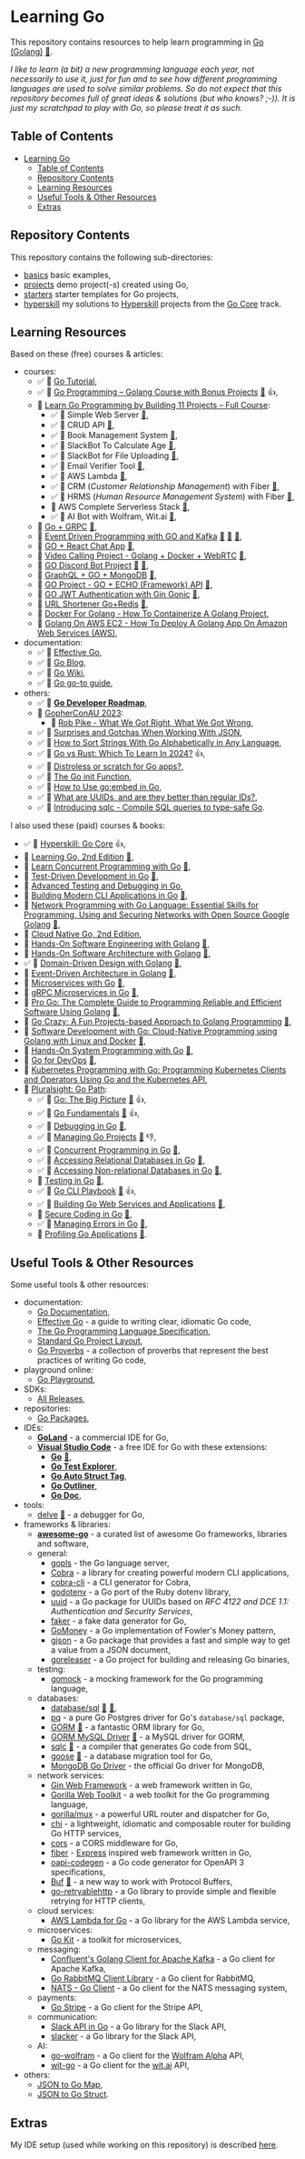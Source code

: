 # Learning Go

This repository contains resources to help learn programming in [Go (Golang)](https://go.dev/) [📁](https://github.com/golang/go).

_I like to learn (a bit) a new programming language each year, not necessarily to use it, just for fun and to see how different programming languages are used to solve similar problems. So do not expect that this repository becomes full of great ideas & solutions (but who knows? ;-)). It is just my scratchpad to play with Go, so please treat it as such._

## Table of Contents

- [Learning Go](#learning-go)
  - [Table of Contents](#table-of-contents)
  - [Repository Contents](#repository-contents)
  - [Learning Resources](#learning-resources)
  - [Useful Tools \& Other Resources](#useful-tools--other-resources)
  - [Extras](#extras)

## Repository Contents

This repository contains the following sub-directories:

- [basics](basics/) basic examples,
- [projects](projects/) demo project(-s) created using Go,
- [starters](starters/) starter templates for Go projects,
- [hyperskill](hyperskill/) my solutions to [Hyperskill](https://hyperskill.org) projects from the [Go Core](https://hyperskill.org/tracks/25) track.

## Learning Resources

Based on these (free) courses & articles:

- courses:
  - ✅ 📖 [Go Tutorial](https://www.w3schools.com/go/index.php),
  - ✅ 🎥 [Go Programming – Golang Course with Bonus Projects](https://youtu.be/un6ZyFkqFKo?si=oSqnFoNOjPHmPjgy) [:file_folder:](https://github.com/bootdotdev/fcc-learn-golang-assets) :+1:,
  - 🎥 [Learn Go Programming by Building 11 Projects – Full Course](https://youtu.be/jFfo23yIWac?si=G5IuLzxacB2ycRkO):
    - ✅ 🎥 Simple Web Server [:file_folder:](https://github.com/AkhilSharma90/simple-http-server-GO),
    - ✅ 🎥 CRUD API [:file_folder:](https://github.com/AkhilSharma90/Golang-MySQL-CRUD-Bookstore-Management-API),
    - ✅ 🎥 Book Management System [:file_folder:](https://github.com/AkhilSharma90/Golang-MySQL-CRUD-Bookstore-Management-API),
    - ✅ 🎥 SlackBot To Calculate Age [:file_folder:](https://github.com/AkhilSharma90/GO-Slackbot-Calculates-Age),
    - ✅ 🎥 SlackBot for File Uploading [:file_folder:](https://github.com/AkhilSharma90/GO-SlackBot-Uploads-File),
    - ✅ 🎥 Email Verifier Tool [:file_folder:](https://github.com/AkhilSharma90/GO-Email-Checking-Tool),
    - ✅ 🎥 AWS Lambda [:file_folder:](https://github.com/AkhilSharma90/Simple-go-AWS-Lambda-example),
    - ✅ 🎥 CRM (_Customer Relationship Management_) with Fiber [:file_folder:](https://github.com/AkhilSharma90/go-beginner-CRM-project),
    - ✅ 🎥 HRMS (_Human Resource Management System_) with Fiber [:file_folder:](https://github.com/AkhilSharma90/go-beginner-fiber-HRMS-project),
    - 🎥 AWS Complete Serverless Stack [:file_folder:](https://github.com/AkhilSharma90/Golang-Serverless-Project),
    - ✅ 🎥 AI Bot with Wolfram, Wit.ai [:file_folder:](https://github.com/AkhilSharma90/AI-Bot-GOlang-Wit.ai-Wolfram-Slack),
  - 🎥 [Go + GRPC](https://youtu.be/a6G5-LUlFO4?si=0WeAPYWBNHGupNiK) [:file_folder:](https://github.com/AkhilSharma90/GO-grpc-demo),
  - 🎥 [Event Driven Programming with GO and Kafka](https://youtu.be/j6bqJKxb2w0?si=bymeGvTf6fk_vsuU) [:file_folder:](https://github.com/AkhilSharma90/GO-Kafka-Example) [:file_folder:](https://github.com/AkhilSharma90/Kafka-GO-Real-Time-Feed) [:file_folder:](https://github.com/AkhilSharma90/GO-Fafka-Grafana-Prometheus-Watermill),
  - 🎥 [GO + React Chat App](https://youtube.com/playlist?list=PL5dTjWUk_cPbn5duL8qdIncitZ9FDp3RA&si=V3uQ2dkeLw4ZUg6Y) [:file_folder:](https://github.com/AkhilSharma90/GO-React-Fullstack-Chat),
  - 🎥 [Video Calling Project - Golang + Docker + WebRTC](https://youtube.com/playlist?list=PL5dTjWUk_cPY3_IWNDPTPPfo_OZLPPRi0&si=jJ6VA-Yp5pcWPt6G) [:file_folder:](https://github.com/AkhilSharma90/Videocall-Chat-GO-Project),
  - 🎥 [GO Discord Bot Project](https://youtu.be/i4nX0s8WHEE?si=-eoHOfcTN3Qcc8R0) [:file_folder:](https://github.com/AkhilSharma90/go-simple-discordbot) [:file_folder:](https://github.com/AkhilSharma90/go-openai-discord-bot),
  - 🎥 [GraphQL + GO + MongoDB](https://youtu.be/Yzh23D31Kq8?si=8yAAChoUCj_ZAq2X) [:file_folder:](https://github.com/AkhilSharma90/GO-GraphQL-MongoDB-CRUD-Project),
  - 🎥 [GO Project - GO + ECHO (Framework) API](https://youtu.be/VSeO9Z026hc?si=1fkIZPmPgVSDzG1p) [:file_folder:](https://github.com/AkhilSharma90/go-echo-CRUD),
  - 🎥 [GO JWT Authentication with Gin Gonic](https://youtu.be/Cr3BiwGN2Tg?si=vxLLx2KddWc-Bwl5) [:file_folder:](https://github.com/AkhilSharma90/Golang-JWT-Gin-Authentication-project),
  - 🎥 [URL Shortener Go+Redis](https://youtu.be/3ExDEeSnyvE?si=2jbfH7Pn8sMPxSM2) [:file_folder:](https://github.com/AkhilSharma90/Redis-GO-URL-Shortener),
  - 🎥 [Docker For Golang - How To Containerize A Golang Project](https://youtu.be/hjOXKmgilTo?si=TdsMCZ62034O38Qy),
  - 🎥 [Golang On AWS EC2 - How To Deploy A Golang App On Amazon Web Services (AWS)](https://youtu.be/DEfmfWGg9js?si=-nS13X5Gkf7wi8rH),
- documentation:
  - ✅ 📖 [Effective Go](https://go.dev/doc/effective_go),
  - ✅ 📖 [Go Blog](https://go.dev/blog/),
  - ✅ 📖 [Go Wiki](https://go.dev/wiki/),
  - ✅ 📖 [Go go-to guide](https://yourbasic.org/golang/),
- others:
  - ✅ 📖 **[Go Developer Roadmap](https://roadmap.sh/golang)**,
  - 🎥 [GopherConAU 2023](https://youtube.com/playlist?list=PLN_36A3Rw5hFsJqqs7olOAxxU-WJGlXS0&si=HxF5aiRd-abSMu89):
    - 🎥 [Rob Pike - What We Got Right, What We Got Wrong](https://youtu.be/yE5Tpp2BSGw?si=wTZPk8VwXTjZ-kgh),
  - ✅ 📖 [Surprises and Gotchas When Working With JSON](https://www.alexedwards.net/blog/json-surprises-and-gotchas),
  - ✅ 📖 [How to Sort Strings With Go Alphabetically in Any Language](https://webdevstation.com/posts/how-to-sort-strings-with-go-alphabetically-in-any-language/),
  - ✅ 🎥 [Go vs Rust: Which To Learn In 2024?](https://youtu.be/LjIe4w_-vzk?si=RHX5mpoQQkcI2VNo) :+1:,
  - ✅ 📖 [Distroless or scratch for Go apps?](https://blog.baeke.info/2021/03/28/distroless-or-scratch-for-go-apps/),
  - ✅ 📖 [The Go init Function](https://tutorialedge.net/golang/the-go-init-function/),
  - ✅ 📖 [How to Use go:embed in Go](https://blog.jetbrains.com/go/2021/06/09/how-to-use-go-embed-in-go-1-16/),
  - ✅ 📖 [What are UUIDs, and are they better than regular IDs?](https://blog.boot.dev/clean-code/what-are-uuids-and-should-you-use-them/),
  - ✅ 📖 [Introducing sqlc - Compile SQL queries to type-safe Go](https://conroy.org/introducing-sqlc).

I also used these (paid) courses & books:

- ✅ 📖 [Hyperskill: Go Core](https://hyperskill.org/tracks/25) :+1:,
- 📖 [Learning Go, 2nd Edition](https://learning.oreilly.com/library/view/learning-go-2nd/9781098139285/) [:file_folder:](https://github.com/learning-go-book-2e),
- 📖 [Learn Concurrent Programming with Go](https://learning.oreilly.com/library/view/learn-concurrent-programming/9781633438385/) [:file_folder:](https://github.com/cutajarj/ConcurrentProgrammingWithGo),
- 📖 [Test-Driven Development in Go](https://learning.oreilly.com/library/view/test-driven-development-in/9781803247878/) [:file_folder:](https://github.com/PacktPublishing/Test-Driven-Development-in-Go),
- 🎥 [Advanced Testing and Debugging in Go](https://learning.oreilly.com/course/advanced-testing-and/1100111TESTINGINGO/),
- 📖 [Building Modern CLI Applications in Go](https://learning.oreilly.com/library/view/building-modern-cli/9781804611654/) [:file_folder:](https://github.com/PacktPublishing/Building-Modern-CLI-Applications-in-Go),
- 📖 [Network Programming with Go Language: Essential Skills for Programming, Using and Securing Networks with Open Source Google Golang](https://learning.oreilly.com/library/view/network-programming-with/9781484280959/) [📁](https://github.com/Apress/network-prog-with-go-2e),
- 📖 [Cloud Native Go, 2nd Edition](https://learning.oreilly.com/library/view/cloud-native-go/9781098156411/),
- 📖 [Hands-On Software Engineering with Golang](https://learning.oreilly.com/library/view/hands-on-software-engineering/9781838554491/) [:file_folder:](https://github.com/PacktPublishing/Hands-On-Software-Engineering-with-Golang),
- 📖 [Hands-On Software Architecture with Golang](https://learning.oreilly.com/library/view/hands-on-software-architecture/9781788622592/) [:file_folder:](https://github.com/packtpublishing/hands-on-software-architecture-with-golang),
- ✅ 📖 [Domain-Driven Design with Golang](https://learning.oreilly.com/library/view/domain-driven-design-with/9781804613450/) [:file_folder:](https://github.com/PacktPublishing/Domain-Driven-Design-with-GoLang),
- 📖 [Event-Driven Architecture in Golang](https://learning.oreilly.com/library/view/event-driven-architecture-in/9781803238012/) [:file_folder:](https://github.com/PacktPublishing/Event-Driven-Architecture-in-Golang),
- 📖 [Microservices with Go](https://learning.oreilly.com/library/view/microservices-with-go/9781804617007/) [:file_folder:](https://github.com/PacktPublishing/microservices-with-go),
- 📖 [gRPC Microservices in Go](https://learning.oreilly.com/library/view/grpc-microservices-in/9781633439207/) [:file_folder:](https://github.com/huseyinbabal/grpc-microservices-in-go),
- 📖 [Pro Go: The Complete Guide to Programming Reliable and Efficient Software Using Golang](https://learning.oreilly.com/library/view/pro-go-the/9781484273555/) [:file_folder:](https://github.com/Apress/pro-go),
- 📖 [Go Crazy: A Fun Projects-based Approach to Golang Programming](https://learning.oreilly.com/library/view/go-crazy-a/9781484296660/) [:file_folder:](https://github.com/Apress/Go-Crazy),
- 📖 [Software Development with Go: Cloud-Native Programming using Golang with Linux and Docker](https://learning.oreilly.com/library/view/software-development-with/9781484287316/) [:file_folder:](https://github.com/Apress/Software-Development-Go),
- 📖 [Hands-On System Programming with Go](https://learning.oreilly.com/library/view/hands-on-system-programming/9781789804072/) [📁](https://github.com/packtpublishing/hands-on-system-programming-with-go),
- 📖 [Go for DevOps](https://learning.oreilly.com/library/view/go-for-devops/9781801818896/) [📁](https://github.com/PacktPublishing/Go-for-DevOps),
- 📖 [Kubernetes Programming with Go: Programming Kubernetes Clients and Operators Using Go and the Kubernetes API](https://learning.oreilly.com/library/view/kubernetes-programming-with/9781484290262/),
- 🎥 [Pluralsight: Go Path](https://app.pluralsight.com/paths/skill/go):
  - ✅ 🎥 [Go: The Big Picture](https://app.pluralsight.com/library/courses/big-picture-go/table-of-contents) [:file_folder:](https://app.pluralsight.com/library/courses/big-picture-go/exercise-files) :+1:,
  - ✅ 🎥 [Go Fundamentals](https://app.pluralsight.com/library/courses/fundamentals-go/table-of-contents) [:file_folder:](https://app.pluralsight.com/library/courses/fundamentals-go/exercise-files) :+1:,
  - ✅ 🎥 [Debugging in Go](https://app.pluralsight.com/library/courses/go-debugging/table-of-contents) [:file_folder:](https://app.pluralsight.com/library/courses/go-debugging/exercise-files),
  - ✅ 🎥 [Managing Go Projects](https://app.pluralsight.com/library/courses/go-managing-projects/table-of-contents) [:file_folder:](https://app.pluralsight.com/library/courses/go-managing-projects/exercise-files) 👎,
  - ✅ 🎥 [Concurrent Programming in Go](https://app.pluralsight.com/library/courses/go-programming-concurrent/table-of-contents) [:file_folder:](https://app.pluralsight.com/library/courses/go-programming-concurrent/exercise-files),
  - ✅ 🎥 [Accessing Relational Databases in Go](https://app.pluralsight.com/library/courses/go-accessing-relational-databases/table-of-contents) [:file_folder:](https://app.pluralsight.com/library/courses/go-accessing-relational-databases/exercise-files),
  - ✅ 🎥 [Accessing Non-relational Databases in Go](https://app.pluralsight.com/library/courses/go-accessing-non-relational-databases/table-of-contents) [:file_folder:](https://app.pluralsight.com/library/courses/go-accessing-non-relational-databases/exercise-files),
  - 🎥 [Testing in Go](https://app.pluralsight.com/library/courses/go-testing/table-of-contents) [:file_folder:](https://app.pluralsight.com/library/courses/go-testing/exercise-files),
  - ✅ 🎥 [Go CLI Playbook](https://app.pluralsight.com/library/courses/go-playbook-cli/table-of-contents) [:file_folder:](https://app.pluralsight.com/library/courses/go-playbook-cli/exercise-files) :+1:,
  - ✅ 🎥 [Building Go Web Services and Applications](https://app.pluralsight.com/library/courses/go-building-web-services-applications/table-of-contents) [:file_folder:](https://app.pluralsight.com/library/courses/go-building-web-services-applications/exercise-files),
  - 🎥 [Secure Coding in Go](https://app.pluralsight.com/library/courses/go-secure-coding-owasp/table-of-contents) [:file_folder:](https://app.pluralsight.com/library/courses/go-secure-coding-owasp/exercise-files),
  - ✅ 🎥 [Managing Errors in Go](https://app.pluralsight.com/library/courses/go-managing-errors/table-of-contents) [:file_folder:](https://app.pluralsight.com/library/courses/go-managing-errors/exercise-files),
  - 🎥 [Profiling Go Applications](https://app.pluralsight.com/library/courses/go-profiling-applications/table-of-contents) [:file_folder:](https://app.pluralsight.com/library/courses/go-profiling-applications/exercise-files).

## Useful Tools & Other Resources

Some useful tools & other resources:

- documentation:
  - [Go Documentation](https://go.dev/doc/),
  - [Effective Go](https://go.dev/doc/effective_go) - a guide to writing clear, idiomatic Go code,
  - [The Go Programming Language Specification](https://go.dev/ref/spec),
  - [Standard Go Project Layout](https://github.com/golang-standards/project-layout),
  - [Go Proverbs](https://go-proverbs.github.io/) - a collection of proverbs that represent the best practices of writing Go code,
- playground online:
  - [Go Playground](https://go.dev/play/),
- SDKs:
  - [All Releases](https://go.dev/dl/),
- repositories:
  - [Go Packages](https://pkg.go.dev/),
- IDEs:
  - **[GoLand](https://www.jetbrains.com/go/)** - a commercial IDE for Go,
  - **[Visual Studio Code](https://code.visualstudio.com/)** - a free IDE for Go with these extensions:
    - **[Go](https://marketplace.visualstudio.com/items?itemName=golang.go)** [:file_folder:](https://github.com/golang/vscode-go),
    - **[Go Test Explorer](https://marketplace.visualstudio.com/items?itemName=premparihar.gotestexplorer)**,
    - **[Go Auto Struct Tag](https://marketplace.visualstudio.com/items?itemName=vivaldy22.go-auto-struct-tag)**,
    - **[Go Outliner](https://marketplace.visualstudio.com/items?itemName=766b.go-outliner)**,
    - **[Go Doc](https://marketplace.visualstudio.com/items?itemName=msyrus.go-doc)**,
- tools:
  - [delve](https://github.com/go-delve/delve) [📖](https://github.com/golang/vscode-go/blob/master/docs/debugging.md) - a debugger for Go,
- frameworks & libraries:
  - **[awesome-go](https://github.com/avelino/awesome-go)** - a curated list of awesome Go frameworks, libraries and software,
  - general:
    - [gopls](https://github.com/golang/tools/tree/master/gopls) - the Go language server,
    - [Cobra](https://github.com/spf13/cobra) - a library for creating powerful modern CLI applications,
    - [cobra-cli](https://github.com/spf13/cobra-cli) - a CLI generator for Cobra,
    - [godotenv](https://github.com/joho/godotenv) - a Go port of the Ruby dotenv library,
    - [uuid](https://github.com/google/uuid) - a Go package for UUIDs based on _RFC 4122 and DCE 1.1: Authentication and Security Services_,
    - [faker](https://github.com/jaswdr/faker) - a fake data generator for Go,
    - [GoMoney](https://github.com/Rhymond/go-money) - a Go implementation of Fowler's Money pattern,
    - [gjson](https://github.com/tidwall/gjson) - a Go package that provides a fast and simple way to get a value from a JSON document,
    - [goreleaser](https://github.com/goreleaser/goreleaser) - a Go project for building and releasing Go binaries,
  - testing:
    - [gomock](https://github.com/uber-go/mock) - a mocking framework for the Go programming language,
  - databases:
    - [database/sql](https://pkg.go.dev/database/sql) [:file_folder:](https://go.dev/wiki/SQLDrivers) [:file_folder:](https://go.dev/wiki/SQLInterface),
    - [pq](https://github.com/lib/pq) - a pure Go Postgres driver for Go's `database/sql` package,
    - [GORM](https://gorm.io/) [:file_folder:](https://github.com/go-gorm/gorm) - a fantastic ORM library for Go,
    - [GORM MySQL Driver](https://gorm.io/docs/connecting_to_the_database.html#MySQL) [:file_folder:](gorm.io/driver/mysql) - a MySQL driver for GORM,
    - [sqlc](https://sqlc.dev/) [:file_folder:](https://github.com/sqlc-dev/sqlc) - a compiler that generates Go code from SQL,
    - [goose](https://pressly.github.io/goose/) [:file_folder:](https://github.com/pressly/goose) - a database migration tool for Go,
    - [MongoDB Go Driver](https://github.com/mongodb/mongo-go-driver) - the official Go driver for MongoDB,
  - network services:
    - [Gin Web Framework](https://github.com/gin-gonic/gin) - a web framework written in Go,
    - [Gorilla Web Toolkit](https://github.com/gorilla) - a web toolkit for the Go programming language,
    - [gorilla/mux](https://github.com/gorilla/mux) - a powerful URL router and dispatcher for Go,
    - [chi](https://github.com/go-chi/chi) - a lightweight, idiomatic and composable router for building Go HTTP services,
    - [cors](https://github.com/go-chi/cors) - a CORS middleware for Go,
    - [fiber](https://github.com/gofiber/fiber) - [Express](https://expressjs.com/) inspired web framework written in Go,
    - [oapi-codegen](https://github.com/deepmap/oapi-codegen) - a Go code generator for OpenAPI 3 specifications,
    - [Buf](https://buf.build/) [:file_folder:](https://github.com/bufbuild/buf) - a new way to work with Protocol Buffers,
    - [go-retryablehttp](https://github.com/hashicorp/go-retryablehttp) - a Go library to provide simple and flexible retrying for HTTP clients,
  - cloud services:
    - [AWS Lambda for Go](https://github.com/aws/aws-lambda-go) - a Go library for the AWS Lambda service,
  - microservices:
    - [Go Kit](https://github.com/go-kit/kit) - a toolkit for microservices,
  - messaging:
    - [Confluent's Golang Client for Apache Kafka](https://github.com/confluentinc/confluent-kafka-go) - a Go client for Apache Kafka,
    - [Go RabbitMQ Client Library](https://github.com/rabbitmq/amqp091-go) - a Go client for RabbitMQ,
    - [NATS - Go Client](https://github.com/nats-io/nats.go) - a Go client for the NATS messaging system,
  - payments:
    - [Go Stripe](https://github.com/stripe/stripe-go) - a Go client for the Stripe API,
  - communication:
    - [Slack API in Go](https://github.com/slack-go/slack) - a Go library for the Slack API,
    - [slacker](https://github.com/slack-io/slacker) - a Go library for the Slack API,
  - AI:
    - [go-wolfram](https://github.com/krognol/go-wolfram) - a Go client for the [Wolfram Alpha](https://www.wolframalpha.com/) API,
    - [wit-go](https://github.com/wit-ai/wit-go) - a Go client for the [wit.ai](https://wit.ai/) API,
- others:
  - [JSON to Go Map](https://rodrigo-brito.github.io/json-to-go-map/),
  - [JSON to Go Struct](https://mholt.github.io/json-to-go/).

## Extras

My IDE setup (used while working on this repository) is described [here](./docs/ide_setup.md).
